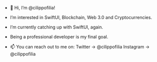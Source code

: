 - 👋 Hi, I’m @cilippofilia!

- I’m interested in SwiftUI, Blockchain, Web 3.0 and Cryptocurrencies.
- I’m currently catching up with SwiftUI, again.
- Being a professional developer is my final goal.

- 📫 You can reach out to me on:
  Twitter   -> @cilippofilia
  Instagram -> @cilippofilia

<!---
cilippofilia/cilippofilia is a ✨ special ✨ repository because its `README.md` (this file) appears on your GitHub profile.
You can click the Preview link to take a look at your changes.
--->
